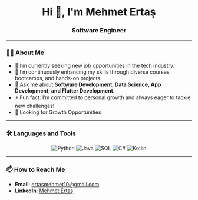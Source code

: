 <h1 align="center">Hi 👋, I'm Mehmet Ertaş</h1>
<h3 align="center">Software Engineer</h3>

---

### 👨‍💻 About Me
- 🔭 I’m currently seeking new job opportunities in the tech industry.
- 🌱 I’m continuously enhancing my skills through diverse courses, bootcamps, and hands-on projects.
- 💬 Ask me about **Software Development, Data Science, App Development, and Flutter Development**.
- ⚡ Fun fact: I’m committed to personal growth and always eager to tackle new challenges!
- 🚀 Looking for Growth Opportunities

---

### 🛠️ Languages and Tools
<p align="center">
  <img src="https://img.shields.io/badge/Python-3776AB?style=for-the-badge&logo=python&logoColor=white" alt="Python"/>
  <img src="https://img.shields.io/badge/Java-ED8B00?style=for-the-badge&logo=java&logoColor=white" alt="Java"/>
  <img src="https://img.shields.io/badge/SQL-02569B?style=for-the-badge&logo=postgresql&logoColor=white" alt="SQL"/>
  <img src="https://img.shields.io/badge/C%23-239120?style=for-the-badge&logo=c-sharp&logoColor=white" alt="C#"/>
  <img src="https://img.shields.io/badge/Kotlin-0095D5?style=for-the-badge&logo=kotlin&logoColor=white" alt="Kotlin"/>
</p>

---

### 📫 How to Reach Me
- **Email**: [ertasmehmet10@gmail.com](mailto:ertasmehmet10@gmail.com)
- **LinkedIn**: [Mehmet Ertaş](https://www.linkedin.com/in/mehmetertas/)
